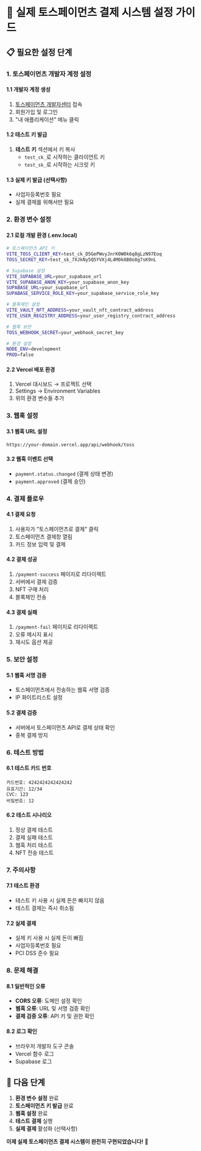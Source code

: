 # 🚀 실제 토스페이먼츠 결제 시스템 설정 가이드

## 📋 **필요한 설정 단계**

### **1. 토스페이먼츠 개발자 계정 설정**

#### **1.1 개발자 계정 생성**
1. [토스페이먼츠 개발자센터](https://developers.tosspayments.com/) 접속
2. 회원가입 및 로그인
3. "내 애플리케이션" 메뉴 클릭

#### **1.2 테스트 키 발급**
1. **테스트 키** 섹션에서 키 복사
   - `test_ck_`로 시작하는 클라이언트 키
   - `test_sk_`로 시작하는 시크릿 키

#### **1.3 실제 키 발급 (선택사항)**
- 사업자등록번호 필요
- 실제 결제를 위해서만 필요

### **2. 환경 변수 설정**

#### **2.1 로컬 개발 환경 (.env.local)**
```bash
# 토스페이먼츠 API 키
VITE_TOSS_CLIENT_KEY=test_ck_D5GePWvyJnrK0W0k6q8gLzN97Eoq
TOSS_SECRET_KEY=test_sk_7XJkNy5Q5YVXj4L4M0k8B0o8g7sK9nL

# Supabase 설정
VITE_SUPABASE_URL=your_supabase_url
VITE_SUPABASE_ANON_KEY=your_supabase_anon_key
SUPABASE_URL=your_supabase_url
SUPABASE_SERVICE_ROLE_KEY=your_supabase_service_role_key

# 블록체인 설정
VITE_VAULT_NFT_ADDRESS=your_vault_nft_contract_address
VITE_USER_REGISTRY_ADDRESS=your_user_registry_contract_address

# 웹훅 보안
TOSS_WEBHOOK_SECRET=your_webhook_secret_key

# 환경 설정
NODE_ENV=development
PROD=false
```

#### **2.2 Vercel 배포 환경**
1. Vercel 대시보드 → 프로젝트 선택
2. Settings → Environment Variables
3. 위의 환경 변수들 추가

### **3. 웹훅 설정**

#### **3.1 웹훅 URL 설정**
```
https://your-domain.vercel.app/api/webhook/toss
```

#### **3.2 웹훅 이벤트 선택**
- `payment.status.changed` (결제 상태 변경)
- `payment.approved` (결제 승인)

### **4. 결제 플로우**

#### **4.1 결제 요청**
1. 사용자가 "토스페이먼츠로 결제" 클릭
2. 토스페이먼츠 결제창 열림
3. 카드 정보 입력 및 결제

#### **4.2 결제 성공**
1. `/payment-success` 페이지로 리다이렉트
2. 서버에서 결제 검증
3. NFT 구매 처리
4. 블록체인 전송

#### **4.3 결제 실패**
1. `/payment-fail` 페이지로 리다이렉트
2. 오류 메시지 표시
3. 재시도 옵션 제공

### **5. 보안 설정**

#### **5.1 웹훅 서명 검증**
- 토스페이먼츠에서 전송하는 웹훅 서명 검증
- IP 화이트리스트 설정

#### **5.2 결제 검증**
- 서버에서 토스페이먼츠 API로 결제 상태 확인
- 중복 결제 방지

### **6. 테스트 방법**

#### **6.1 테스트 카드 번호**
```
카드번호: 4242424242424242
유효기간: 12/34
CVC: 123
비밀번호: 12
```

#### **6.2 테스트 시나리오**
1. 정상 결제 테스트
2. 결제 실패 테스트
3. 웹훅 처리 테스트
4. NFT 전송 테스트

### **7. 주의사항**

#### **7.1 테스트 환경**
- 테스트 키 사용 시 실제 돈은 빠지지 않음
- 테스트 결제는 즉시 취소됨

#### **7.2 실제 결제**
- 실제 키 사용 시 실제 돈이 빠짐
- 사업자등록번호 필요
- PCI DSS 준수 필요

### **8. 문제 해결**

#### **8.1 일반적인 오류**
- **CORS 오류**: 도메인 설정 확인
- **웹훅 오류**: URL 및 서명 검증 확인
- **결제 검증 오류**: API 키 및 권한 확인

#### **8.2 로그 확인**
- 브라우저 개발자 도구 콘솔
- Vercel 함수 로그
- Supabase 로그

## 🎯 **다음 단계**

1. **환경 변수 설정** 완료
2. **토스페이먼츠 키 발급** 완료
3. **웹훅 설정** 완료
4. **테스트 결제** 실행
5. **실제 결제** 활성화 (선택사항)

**이제 실제 토스페이먼츠 결제 시스템이 완전히 구현되었습니다!** 🚀
